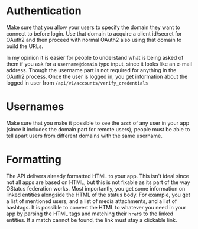 # Authentication

Make sure that you allow your users to specify the domain they want to connect to before login. Use that domain to acquire a client id/secret for OAuth2 and then proceed with normal OAuth2 also using that domain to build the URLs.

In my opinion it is easier for people to understand what is being asked of them if you ask for a `username@domain` type input, since it looks like an e-mail address. Though the username part is not required for anything in the OAuth2 process. Once the user is logged in, you get information about the logged in user from `/api/v1/accounts/verify_credentials`

# Usernames

Make sure that you make it possible to see the `acct` of any user in your app (since it includes the domain part for remote users), people must be able to tell apart users from different domains with the same username.

# Formatting

The API delivers already formatted HTML to your app. This isn't ideal since not all apps are based on HTML, but this is not fixable as its part of the way OStatus federation works. Most importantly, you get some information on linked entities alongside the HTML of the status body. For example, you get a list of mentioned users, and a list of media attachments, and a list of hashtags. It is possible to convert the HTML to whatever you need in your app by parsing the HTML tags and matching their `href`s to the linked entities. If a match cannot be found, the link must stay a clickable link.